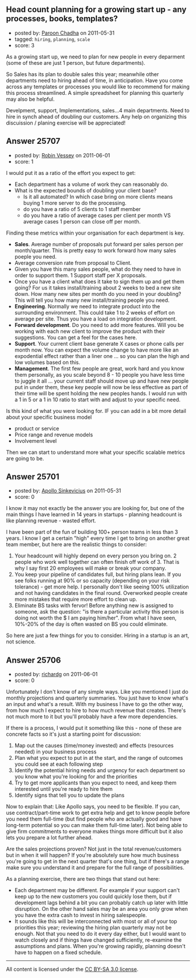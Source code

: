 ## Head count planning for a growing start up - any processes, books, templates?

- posted by: [Paroon Chadha](https://stackexchange.com/users/-1/5991-paroon-chadha) on 2011-05-31
- tagged: `hiring`, `planning`, `scale`
- score: 3

As a growing start up, we need to plan for new people in every deparment (some of these are just 1 person, but future departments).

So Sales has its plan to double sales this year; meanwhile other departments need to hiring ahead of time, in anticipation. Have you come across any templates or processes you would like to recommend for making this process streamlined. A simple spreadsheet for planning this quarterly may also be helpful.

Develpment, support, Implementations, sales...4 main departments. Need to hire in synch ahead of doubling our customers. Any help on organizing this discuission / planing exercise will be appreciated! 




## Answer 25707

- posted by: [Robin Vessey](https://stackexchange.com/users/-1/984-robin-vessey) on 2011-06-01
- score: 1

I would put it as a ratio of the effort you expect to get:

 - Each department has a volume of work they can reasonably do.
 - What is the expected bounds of doubling your client base?
   - Is it all automated? In which case bring on more clients means buying 1 more server to do the processing. 
   - do you have a ratio of 5 clients to 1 staff member
   - do you have a ratio of average cases per client per month VS average cases 1 person can close off per month. 

Finding these metrics within your organisation for each department is key.

 - **Sales**. Average number of proposals put forward per sales person per month/quarter. This is pretty easy to work forward how many sales poeple you need. 
 - Average conversion rate from proposal to Client.
 - Given you have this many sales people, what do they need to have in order to support them. 1 Support staff per X proposals.
 - Once you have a client what does it take to sign them up and get them going? For us it takes install/training about 2 weeks to bed a new site down. How many new sites per month do you need in your doubling? This will tell you how many new install/training people you need.
 - **Engineering**. Normally we need to integrate product into the surrounding environment. This could take 1 to 2 weeks of effort on average per site. Thus you have a load on integration development.
 - **Forward development**. Do you need to add more features. Will you be working with each new client to improve the product with their suggestions. You can get a feel for the cases here.
 - **Support**. Your current client base generate X cases or phone calls per month now. You can expect the volume change to have more like an expodential effect rather than a liner one ... so you can plan the high and low volumes based on this.
 - **Management**. The first few people are great, work hard and you know them personally, as you scale beyond 8 - 10 people you have less time to juggle it all ... your current staff should move up and have new people put in under them, these key people will now be less effective as part of their time will be spent holding the new peoples hands. I would run with a 1 in 5 or a 1 in 10 ratio to start with and adjust to your specific need.

Is this kind of what you were looking for.
IF you can add in a bit more detail about your specific business model 

 - product or service
 - Price range and revenue models
 - Involvement level

Then we can start to understand more what your specific scalable metrics are going to be.


## Answer 25701

- posted by: [Apollo Sinkevicius](https://stackexchange.com/users/-1/2119-apollo-sinkevicius) on 2011-05-31
- score: 0

I know it may not exactly be the answer you are looking for, but one of the main things I have learned in 14 years in startups - planning headcount is like planning revenue - wasted effort.

I have been part of the fun of building 100+ person teams in less than 3 years. I know I get a certain "high" every time I get to bring on another great team member, but here are the realistic things to consider:
1. Your headcount will highly depend on every person you bring on. 2 people who work well together can often finish off work of 3. That is why I say first 20 employees will make or break your company.
2. You keep your pipeline of candidates full, but hiring plans lean. If you see folks running at 90% or so capacity (depending on your risk tolerance) - get more help. I personally don't like seeing 100% utilization and not having candidates in the final round. Overworked people create more mistakes that require more effort to clean up.
3. Eliminate BS tasks with fervor! Before anything new is assigned to someone, ask the question: "is there a particular activity this person is doing not worth the $ I am paying him/her". From what I have seen, 10%-20% of the day is often wasted on BS you could eliminate.

So here are just a few things for you to consider. Hiring in a startup is an art, not science.


## Answer 25706

- posted by: [richardg](https://stackexchange.com/users/-1/10674-richardg) on 2011-06-01
- score: 0

Unfortunately I don't know of any simple ways. Like you mentioned I just do monthly projections and quarterly summaries. You just have to know what's an input and what's a result. With my business I have to go the other way, from how much I expect to hire to how much revenue that creates. There's not much more to it but you'll probably have a few more dependencies.

If there is a process, I would put it something like this - none of these are concrete facts so it's just a starting point for discussion:

 1. Map out the causes (time/money invested) and effects (resources needed) in your business process
 2. Plan what you expect to put in at the start, and the range of outcomes you could see at each following step
 3. Identify the potential hiring needs and urgency for each department so you know what you're looking for and the priorities
 4. Try to get more applicants than you expect to need, and keep them interested until you're ready to hire them
 5. Identify signs that tell you to update the plans

Now to explain that: Like Apollo says, you need to be flexible. If you can, use contract/part-time work to get extra help and get to know people before you need them full-time (but find people who are actually good and have long-term potential so you can make them full-time later). Not being able to give firm commitments to everyone makes things more difficult but it also lets you prepare a lot further ahead.

Are the sales projections proven? Not just in the total revenue/customers but in when it will happen? If you're absolutely sure how much business you're going to get in the next quarter that's one thing, but if there's a range make sure you understand it and prepare for the full range of possibilities.

As a planning exercise, there are two things that stand out here:

 - Each department may be different. For example if your support can't keep up to the new customers you could quickly lose them, but if development lags behind a bit you can probably catch up later with little disruption. On the other hand sales may be an area you only grow when you have the extra cash to invest in hiring salespeople.
 - It sounds like this will be interconnected with most or all of your top priorities this year; reviewing the hiring plan quarterly may not be enough. Not that you need to do it every day either, but I would want to watch closely and if things have changed sufficiently, re-examine the assumptions and plans. When you're growing rapidly, planning doesn't have to happen on a fixed schedule.



---

All content is licensed under the [CC BY-SA 3.0 license](https://creativecommons.org/licenses/by-sa/3.0/).
